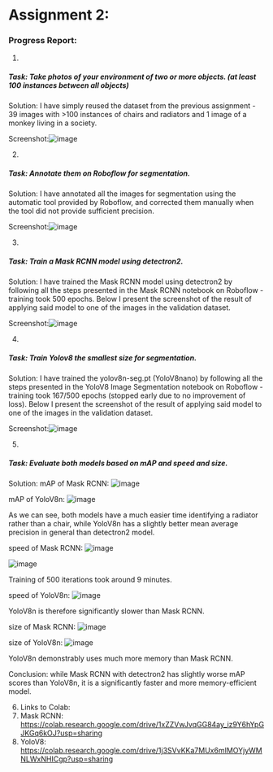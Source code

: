 # Assignment 2:

### Progress Report:

1.
##### Task: Take photos of your environment of two or more objects. (at least 100 instances between all objects) 

Solution: I have simply reused the dataset from the previous assignment - 39 images with >100 instances of chairs and radiators and 1 image of a monkey living in a society.

Screenshot:![image](https://user-images.githubusercontent.com/63430051/235314488-1fb85fe7-aeb8-4d3a-8f05-a1273370e295.png)

2.
##### Task: Annotate them on Roboflow for segmentation.

Solution: I have annotated all the images for segmentation using the automatic tool provided by Roboflow, and corrected them manually when the tool did not provide sufficient precision.

Screenshot:![image](https://user-images.githubusercontent.com/63430051/235314642-140f5680-d825-4752-8eb2-857f75f653bc.png)

3.
##### Task: Train a Mask RCNN model using detectron2.

Solution: I have trained the Mask RCNN model using detectron2 by following all the steps presented in the Mask RCNN notebook on Roboflow - training took 500 epochs. Below I present the screenshot of the result of applying said model to one of the images in the validation dataset.

Screenshot:![image](https://user-images.githubusercontent.com/63430051/235314960-bde13a1b-ae00-4d23-8bb5-d7a0804018c6.png)

4.
##### Task: Train Yolov8 the smallest size for segmentation.

Solution: I have trained the yolov8n-seg.pt (YoloV8nano) by following all the steps presented in the YoloV8 Image Segmentation notebook on Roboflow - training took 167/500 epochs (stopped early due to no improvement of loss). Below I present the screenshot of the result of applying said model to one of the images in the validation dataset.

Screenshot:![image](https://user-images.githubusercontent.com/63430051/235315077-0d808407-dde7-4023-8b95-6e295e8eb232.png)

5.
##### Task: Evaluate both models based on mAP and speed and size.

Solution: mAP of Mask RCNN: ![image](https://user-images.githubusercontent.com/63430051/235315269-25e975f0-e4be-4848-a0a0-ede18671af0f.png)

mAP of YoloV8n: ![image](https://user-images.githubusercontent.com/63430051/235315341-962c5f27-d28e-4cd2-a1ca-0db23fe0dfea.png)

As we can see, both models have a much easier time identifying a radiator rather than a chair, while YoloV8n has a slightly better mean average precision in general than detectron2 model.

speed of Mask RCNN: ![image](https://user-images.githubusercontent.com/63430051/235315626-bf50134e-7913-4eaf-a9b1-18108c7e59ee.png)

![image](https://user-images.githubusercontent.com/63430051/235315670-e8a3d5a8-2c7b-4527-8da8-61428802946c.png)

Training of 500 iterations took around 9 minutes.

speed of YoloV8n: ![image](https://user-images.githubusercontent.com/63430051/235315777-df8abf6c-debc-40b0-9ce1-7f1b1fd0af58.png)

YoloV8n is therefore significantly slower than Mask RCNN.

size of Mask RCNN: ![image](https://user-images.githubusercontent.com/63430051/235315840-47f3881a-993b-42ab-a259-59556e8f0e7e.png)

size of YoloV8n: ![image](https://user-images.githubusercontent.com/63430051/235315864-47c94d8a-972d-4f60-8c51-9ba36023031f.png)

YoloV8n demonstrably uses much more memory than Mask RCNN.

Conclusion: while Mask RCNN with detectron2 has slightly worse mAP scores than YoloV8n, it is a significantly faster and more memory-efficient model.

6. Links to Colab:
1. Mask RCNN: https://colab.research.google.com/drive/1xZZVwJvqGG84ay_iz9Y6hYpGJKGq6kOJ?usp=sharing
2. YoloV8: https://colab.research.google.com/drive/1j3SVvKKa7MUx6mIMOYjyWMNLWxNHICgp?usp=sharing
